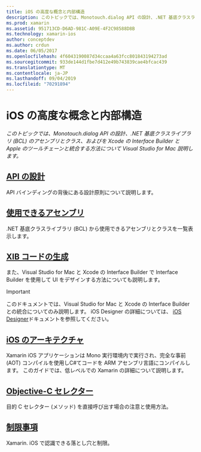 ```yaml
---
title: iOS の高度な概念と内部構造
description: このトピックでは、Monotouch.dialog API の設計、.NET 基底クラスライブラリ (BCL) のアセンブリとクラス、およびを Xcode の Interface Builder と Apple のツールチェーンと統合する方法について Visual Studio for Mac 説明します。
ms.prod: xamarin
ms.assetid: 951713CD-D6AD-981C-A09E-4F2C98588D8B
ms.technology: xamarin-ios
author: conceptdev
ms.author: crdun
ms.date: 06/05/2017
ms.openlocfilehash: 4f6043190087d34ccaa4a63fcc801843194273ad
ms.sourcegitcommit: 933de144d1fbe7d412e49b743839cae4bfcac439
ms.translationtype: MT
ms.contentlocale: ja-JP
ms.lasthandoff: 09/04/2019
ms.locfileid: "70291894"
---
```

# <a name="ios-advanced-concepts-and-internals"></a>iOS の高度な概念と内部構造

_このトピックでは、Monotouch.dialog API の設計、.NET 基底クラスライブラリ (BCL) のアセンブリとクラス、およびを Xcode の Interface Builder と Apple のツールチェーンと統合する方法について Visual Studio for Mac 説明します。_

## <a name="api-designiosinternalsapi-designindexmd"></a>[API の設計](~/ios/internals/api-design/index.md)

API バインディングの背後にある設計原則について説明します。

## <a name="available-assembliescross-platforminternalsavailable-assembliesmd"></a>[使用できるアセンブリ](~/cross-platform/internals/available-assemblies.md)

.NET 基底クラスライブラリ (BCL) から使用できるアセンブリとクラスを一覧表示します。

## <a name="xib-code-generationiosinternalsxib-code-generationmd"></a>[XIB コードの生成](~/ios/internals/xib-code-generation.md)

また、Visual Studio for Mac と Xcode の Interface Builder で Interface Builder を使用して UI をデザインする方法についても説明します。

> [!IMPORTANT]
> このドキュメントでは、Visual Studio for Mac と Xcode の Interface Builder との統合についてのみ説明します。 iOS Designer の詳細については、 [iOS Designer](~/ios/user-interface/designer/index.md)ドキュメントを参照してください。

## <a name="ios-architectureiosinternalsarchitecturemd"></a>[iOS のアーキテクチャ](~/ios/internals/architecture.md)

Xamarin iOS アプリケーションは Mono 実行環境内で実行され、完全な事前 (AOT) コンパイルを使用しC#てコードを ARM アセンブリ言語にコンパイルします。 このガイドでは、低レベルでの Xamarin の詳細について説明します。

## <a name="objective-c-selectorsiosinternalsobjective-c-selectorsmd"></a>[Objective-C セレクター](~/ios/internals/objective-c-selectors.md)

目的 C セレクター (メソッド) を直接呼び出す場合の注意と使用方法。

## <a name="limitationslimitationsmd"></a>[制限事項](limitations.md)

Xamarin. iOS で認識できる落とし穴と制限。
